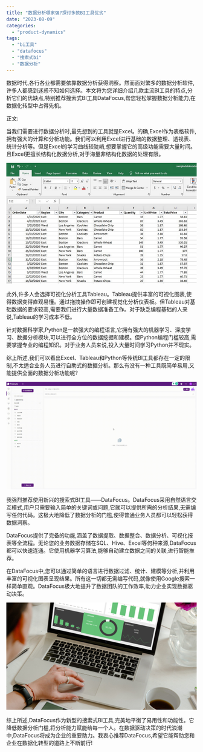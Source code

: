 ```yaml
---
title: "数据分析哪家强?探讨多款BI工具优劣"
date: "2023-08-09"
categories: 
  - "product-dynamics"
tags: 
  - "bi工具"
  - "datafocus"
  - "搜索式bi"
  - "数据分析"
---
```


数据时代,各行各业都需要依靠数据分析获得洞察。然而面对繁多的数据分析软件,许多人都感到迷惑不知如何选择。本文将为您详细介绍几款主流BI工具的特点,分析它们的优缺点,特别推荐搜索式BI工具DataFocus,帮您轻松掌握数据分析能力,在数据化转型中占得先机。

正文:

当我们需要进行数据分析时,最先想到的工具就是Excel。的确,Excel作为表格软件,拥有强大的计算和分析功能。我们可以利用Excel进行基础的数据整理、透视表、统计分析等。但是Excel的学习曲线较陡峭,想要掌握它的高级功能需要大量时间。且Excel更擅长结构化数据分析,对于海量非结构化数据的处理有限。

![](images/1691542440-Excel1.png)

此外,许多人会选择可视化分析工具Tableau。Tableau提供丰富的可视化图表,使得数据变得直观易懂。通过拖拽操作即可创建视觉化分析仪表板。但Tableau对基础数据的要求较高,需要我们进行大量数据准备工作。对于缺乏编程基础的人来说,Tableau的学习成本不低。

针对数据科学家,Python是一款强大的编程语言,它拥有强大的机器学习、深度学习、数据分析模块,可以进行全方位的数据挖掘和建模。但Python编程门槛较高,需要掌握专业的编程知识。对于业务人员来说,投入大量时间学习Python并不现实。

综上所述,我们可以看出Excel、Tableau和Python等传统BI工具都存在一定的限制,不太适合业务人员进行自助式的数据分析。那么有没有一种工具既简单易用,又能提供全面的数据分析功能呢?

![](images/1684825811-GIF%E5%9B%BE2-14-%E5%B0%8F%E6%85%A7-%E5%8C%BB%E7%96%97.gif)

我强烈推荐使用新兴的搜索式BI工具——DataFocus。DataFocus采用自然语言交互模式,用户只需要输入简单的关键词或问题,它就可以提供所需的分析结果,无需编写任何代码。这极大地降低了数据分析的门槛,使得普通业务人员都可以轻松获得数据洞察。

DataFocus提供了完备的功能,涵盖了数据提取、数据整合、数据分析、可视化报表等全流程。无论您的业务数据存储在SQL、Hive、Excel等何种来源,DataFocus都可以快速连通。它使用机器学习算法,能够自动建立数据之间的关联,进行智能推荐。

在DataFocus中,您可以通过简单的语言进行数据过滤、统计、建模等分析,并利用丰富的可视化图表呈现结果。所有这一切都无需编写代码,就像使用Google搜索一样简单直观。DataFocus极大地提升了数据团队的工作效率,助力企业实现数据驱动决策。

![封面](images/1661242604-pexels-antoni-shkraba-4348403-scaled.jpg)

综上所述,DataFocus作为新型的搜索式BI工具,完美地平衡了易用性和功能性。它降低数据分析门槛,将分析能力赋能给每一个人。在数据驱动决策的时代浪潮中,DataFocus将成为企业的重要助力。我衷心推荐DataFocus,希望它能帮助您和企业在数据化转型的道路上不断前行!
